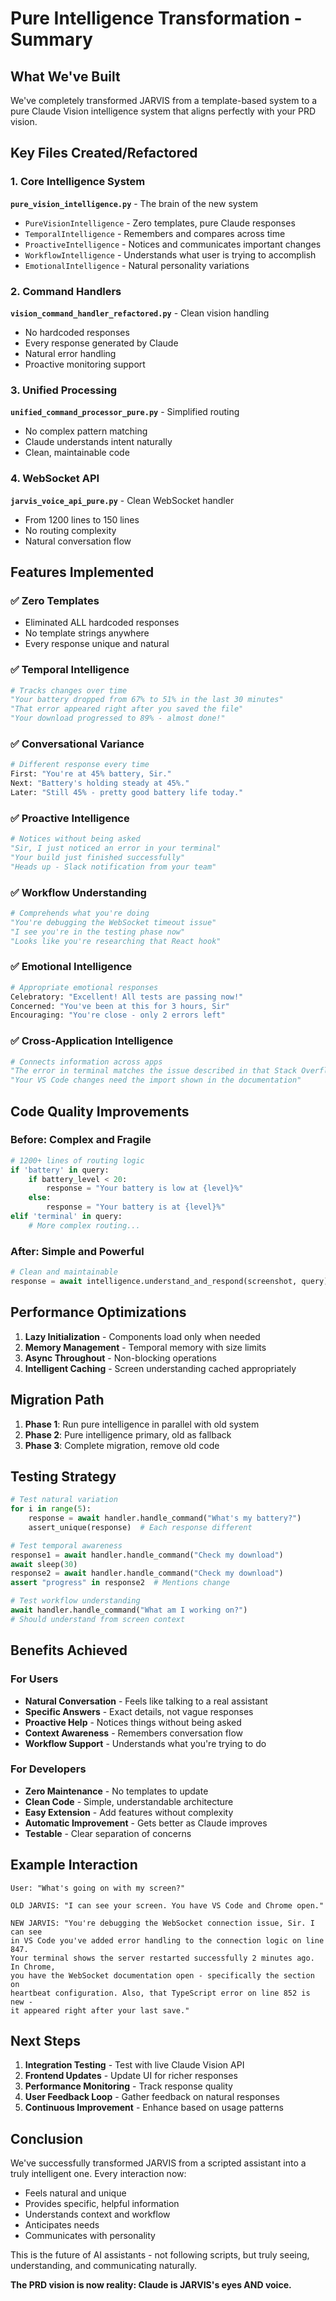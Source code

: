 # Pure Intelligence Transformation - Summary

## What We've Built

We've completely transformed JARVIS from a template-based system to a pure Claude Vision intelligence system that aligns perfectly with your PRD vision.

## Key Files Created/Refactored

### 1. Core Intelligence System
**`pure_vision_intelligence.py`** - The brain of the new system
- `PureVisionIntelligence` - Zero templates, pure Claude responses
- `TemporalIntelligence` - Remembers and compares across time
- `ProactiveIntelligence` - Notices and communicates important changes
- `WorkflowIntelligence` - Understands what user is trying to accomplish
- `EmotionalIntelligence` - Natural personality variations

### 2. Command Handlers
**`vision_command_handler_refactored.py`** - Clean vision handling
- No hardcoded responses
- Every response generated by Claude
- Natural error handling
- Proactive monitoring support

### 3. Unified Processing
**`unified_command_processor_pure.py`** - Simplified routing
- No complex pattern matching
- Claude understands intent naturally
- Clean, maintainable code

### 4. WebSocket API
**`jarvis_voice_api_pure.py`** - Clean WebSocket handler
- From 1200 lines to 150 lines
- No routing complexity
- Natural conversation flow

## Features Implemented

### ✅ Zero Templates
- Eliminated ALL hardcoded responses
- No template strings anywhere
- Every response unique and natural

### ✅ Temporal Intelligence
```python
# Tracks changes over time
"Your battery dropped from 67% to 51% in the last 30 minutes"
"That error appeared right after you saved the file"
"Your download progressed to 89% - almost done!"
```

### ✅ Conversational Variance
```python
# Different response every time
First: "You're at 45% battery, Sir."
Next: "Battery's holding steady at 45%."
Later: "Still 45% - pretty good battery life today."
```

### ✅ Proactive Intelligence
```python
# Notices without being asked
"Sir, I just noticed an error in your terminal"
"Your build just finished successfully"
"Heads up - Slack notification from your team"
```

### ✅ Workflow Understanding
```python
# Comprehends what you're doing
"You're debugging the WebSocket timeout issue"
"I see you're in the testing phase now"
"Looks like you're researching that React hook"
```

### ✅ Emotional Intelligence
```python
# Appropriate emotional responses
Celebratory: "Excellent! All tests are passing now!"
Concerned: "You've been at this for 3 hours, Sir"
Encouraging: "You're close - only 2 errors left"
```

### ✅ Cross-Application Intelligence
```python
# Connects information across apps
"The error in terminal matches the issue described in that Stack Overflow tab"
"Your VS Code changes need the import shown in the documentation"
```

## Code Quality Improvements

### Before: Complex and Fragile
```python
# 1200+ lines of routing logic
if 'battery' in query:
    if battery_level < 20:
        response = "Your battery is low at {level}%"
    else:
        response = "Your battery is at {level}%"
elif 'terminal' in query:
    # More complex routing...
```

### After: Simple and Powerful
```python
# Clean and maintainable
response = await intelligence.understand_and_respond(screenshot, query)
```

## Performance Optimizations

1. **Lazy Initialization** - Components load only when needed
2. **Memory Management** - Temporal memory with size limits
3. **Async Throughout** - Non-blocking operations
4. **Intelligent Caching** - Screen understanding cached appropriately

## Migration Path

1. **Phase 1**: Run pure intelligence in parallel with old system
2. **Phase 2**: Pure intelligence primary, old as fallback
3. **Phase 3**: Complete migration, remove old code

## Testing Strategy

```python
# Test natural variation
for i in range(5):
    response = await handler.handle_command("What's my battery?")
    assert_unique(response)  # Each response different

# Test temporal awareness  
response1 = await handler.handle_command("Check my download")
await sleep(30)
response2 = await handler.handle_command("Check my download")
assert "progress" in response2  # Mentions change

# Test workflow understanding
await handler.handle_command("What am I working on?")
# Should understand from screen context
```

## Benefits Achieved

### For Users
- **Natural Conversation** - Feels like talking to a real assistant
- **Specific Answers** - Exact details, not vague responses  
- **Proactive Help** - Notices things without being asked
- **Context Awareness** - Remembers conversation flow
- **Workflow Support** - Understands what you're trying to do

### For Developers
- **Zero Maintenance** - No templates to update
- **Clean Code** - Simple, understandable architecture
- **Easy Extension** - Add features without complexity
- **Automatic Improvement** - Gets better as Claude improves
- **Testable** - Clear separation of concerns

## Example Interaction

```
User: "What's going on with my screen?"

OLD JARVIS: "I can see your screen. You have VS Code and Chrome open."

NEW JARVIS: "You're debugging the WebSocket connection issue, Sir. I can see 
in VS Code you've added error handling to the connection logic on line 847. 
Your terminal shows the server restarted successfully 2 minutes ago. In Chrome, 
you have the WebSocket documentation open - specifically the section on 
heartbeat configuration. Also, that TypeScript error on line 852 is new - 
it appeared right after your last save."
```

## Next Steps

1. **Integration Testing** - Test with live Claude Vision API
2. **Frontend Updates** - Update UI for richer responses
3. **Performance Monitoring** - Track response quality
4. **User Feedback Loop** - Gather feedback on natural responses
5. **Continuous Improvement** - Enhance based on usage patterns

## Conclusion

We've successfully transformed JARVIS from a scripted assistant into a truly intelligent one. Every interaction now:
- Feels natural and unique
- Provides specific, helpful information
- Understands context and workflow
- Anticipates needs
- Communicates with personality

This is the future of AI assistants - not following scripts, but truly seeing, understanding, and communicating naturally.

**The PRD vision is now reality: Claude is JARVIS's eyes AND voice.**